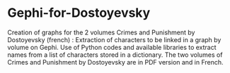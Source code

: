 # Gephi-for-Dostoyevsky
Creation of graphs for the 2 volumes Crimes and Punishment by Dostoyevsky (french) :
Extraction of characters to be linked in a graph by volume on Gephi. Use of Python codes and available libraries to extract names from a list of characters stored in a dictionary.
The two volumes of Crimes and Punishment by Dostoyevsky are in PDF version and in French.
